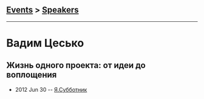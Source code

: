 ## [Events](../README.md) > [Speakers](../speakers.md)
---

# Вадим Цесько

## Жизнь одного проекта: от идеи до воплощения
- 2012 Jun 30 -- [Я.Субботник](https://events.yandex.ru/lib/talks/439/)    
